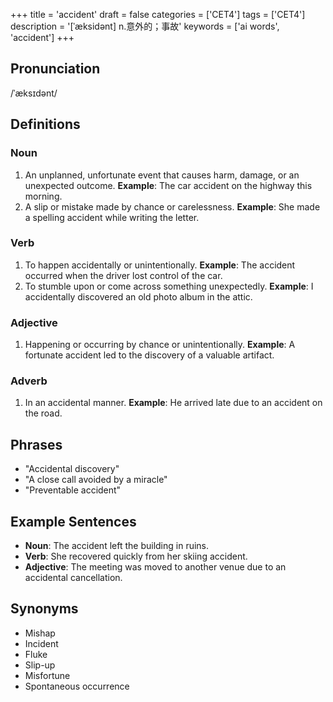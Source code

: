 +++
title = 'accident'
draft = false
categories = ['CET4']
tags = ['CET4']
description = '[ˈæksidənt] n.意外的；事故'
keywords = ['ai words', 'accident']
+++

## Pronunciation
/ˈæksɪdənt/

## Definitions
### Noun
1. An unplanned, unfortunate event that causes harm, damage, or an unexpected outcome. **Example**: The car accident on the highway this morning.
2. A slip or mistake made by chance or carelessness. **Example**: She made a spelling accident while writing the letter.

### Verb
1. To happen accidentally or unintentionally. **Example**: The accident occurred when the driver lost control of the car.
2. To stumble upon or come across something unexpectedly. **Example**: I accidentally discovered an old photo album in the attic.

### Adjective
1. Happening or occurring by chance or unintentionally. **Example**: A fortunate accident led to the discovery of a valuable artifact.

### Adverb
1. In an accidental manner. **Example**: He arrived late due to an accident on the road.

## Phrases
- "Accidental discovery"
- "A close call avoided by a miracle"
- "Preventable accident"

## Example Sentences
- **Noun**: The accident left the building in ruins.
- **Verb**: She recovered quickly from her skiing accident.
- **Adjective**: The meeting was moved to another venue due to an accidental cancellation.

## Synonyms
- Mishap
- Incident
- Fluke
- Slip-up
- Misfortune
- Spontaneous occurrence
